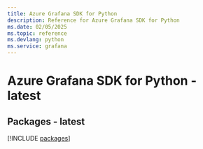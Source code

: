 ```yaml
---
title: Azure Grafana SDK for Python
description: Reference for Azure Grafana SDK for Python
ms.date: 02/05/2025
ms.topic: reference
ms.devlang: python
ms.service: grafana
---
```

# Azure Grafana SDK for Python - latest
## Packages - latest
[!INCLUDE [packages](grafana-index.md)]